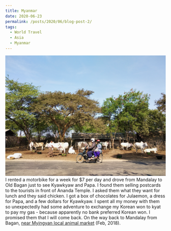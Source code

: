 ```yaml
---
title: Myanmar
date: 2020-06-23
permalink: /posts/2020/06/blog-post-2/
tags:
  - World Travel
  - Asia
  - Myanmar
---
```


![](/photograph/myanmar.bagan1.png)
I rented a motorbike for a week for $7 per day and drove from Mandalay to Old Bagan just to see Kyawkyaw and Papa. I found them selling postcards to the tourists in front of Ananda Temple. I asked them what they want for lunch and they said chicken. I got a box of chocolates for Julaemon, a dress for Papa, and a few dollars for Kyawkyaw. I spent all my money with them so unexpectedly had some adventure to exchange my Korean won to kyat to pay my gas - because apparently no bank preferred Korean won. I promised them that I will come back. On the way back to Mandalay from Bagan, [near Myingyan local animal market](https://goo.gl/maps/QLafEiSzY5xecfb16) (Feb, 2018).
